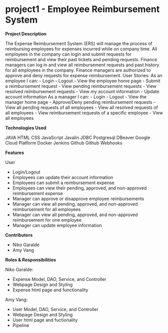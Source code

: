 # project1 - Employee Reimbursement System

**Project Description**

The Expense Reimbursement System (ERS) will manage the process of reimbursing employees for expenses incurred while on company time. All employees in the company can login and submit requests for reimbursement and view their past tickets and pending requests. Finance managers can log in and view all reimbursement requests and past history for all employees in the company. Finance managers are authorized to approve and deny requests for expense reimbursement. User Stories: As an employee I can: - Login - Logout - View the employee home page - Submit a reimbursement request - View pending reimbursement requests - View resolved reimbursement requests - View my account information - Update account information As a manager I can: - Login - Logout - View the manager home page - Approve/Deny pending reimbursement requests - View all pending requests of all employees - View all resolved requests of all employees - View reimbursement requests of a specific employee - View all employees

**Technologies Used**

JAVA
HTML
CSS
JavaScript
Javalin
JDBC
Postgresql
DBeaver
Google Cloud Platform
Docker
Jenkins
Github
Github Webhooks

**Features**

User
 - Login/Logout
 - Employees can update their account information
 - Employees can submit a reimbursement expense
 - Employees can view their pending, approved, and non-approved reimbursement expense
 - Manager can approve or disapprove employee reimbursements
 - Manager can view all pending, approved, and non-approved reimbursement for all employees
 - Manager can view all pending, approved, and non-approved reimbursement for one employee
 - Manager can update employee information

**Contributors**

- Niko Garalde
- Amy Vang

**Roles & Responsibilities**

Niko Garalde:
 - Expense Model, DAO, Service, and Controller
 - Webpage Design and Styling
 - Expense html page and functionality

Amy Vang:
  - User Model, DAO, Service, and Controller
  - Webpage Design and Styling
  - User html page and fuctionality
  - Pipeline
